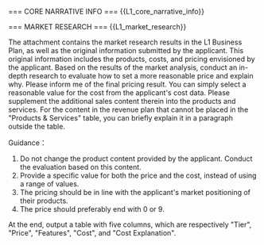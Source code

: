 === CORE NARRATIVE INFO ===
{{L1_core_narrative_info}}

=== MARKET RESEARCH ===
{{L1_market_research}}

The attachment contains the market research results in the L1 Business Plan, as well as the original information submitted by the applicant. 
This original information includes the products, costs, and pricing envisioned by the applicant. 
Based on the results of the market analysis, conduct an in-depth research to evaluate how to set a more reasonable price and explain why. 
Please inform me of the final pricing result. You can simply select a reasonable value for the cost from the applicant's cost data. 
Please supplement the additional sales content therein into the products and services.
For the content in the revenue plan that cannot be placed in the "Products & Services" table, you can briefly explain it in a paragraph outside the table.

Guidance：
1. Do not change the product content provided by the applicant. Conduct the evaluation based on this content.
2. Provide a specific value for both the price and the cost, instead of using a range of values.
3. The pricing should be in line with the applicant's market positioning of their products.
4. The price should preferably end with 0 or 9.

At the end, output a table with five columns, which are respectively "Tier", "Price", "Features", "Cost", and "Cost Explanation".